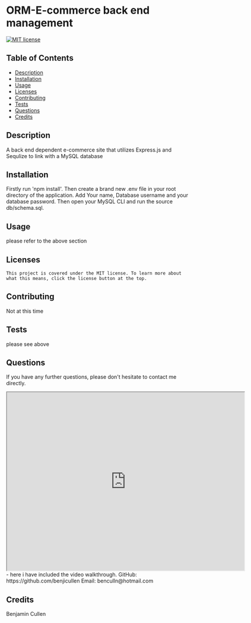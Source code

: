 # ORM-E-commerce back end management

  [![MIT license](https://img.shields.io/badge/License-MIT-blue.svg)](https://lbesson.mit-license.org/)

  ## Table of Contents
  * [Description](#description)
  * [Installation](#installation)
  * [Usage](#usage)
  * [Licenses](#licenses)
  * [Contributing](#contributing)
  * [Tests](#tests)
  * [Questions](#questions)
  * [Credits](#credits)

  ## Description
  A back end dependent e-commerce site that utilizes Express.js and Sequlize to link with a MySQL database

  ## Installation
  Firstly run 'npm install'. Then create a brand new .env file in your root directory of the application. Add Your name, Database username and your database password. Then open your MySQL CLI and run the source db/schema.sql.

  ## Usage
  please refer to the above section

  ## Licenses
    This project is covered under the MIT license. To learn more about what this means, click the license button at the top.

  ## Contributing
  Not at this time

  ## Tests
  please see above

  ## Questions
  If you have any further questions, please don't hesitate to contact me directly.
  <iframe src="https://drive.google.com/file/d/16Vn2VYWxvQRVFexMTjJGgHGsf_beSqDH/preview" width="640" height="480"></iframe> - here i have included the video walkthrough.
  GitHub: https://github.com/benjicullen  
  Email: benculln@hotmail.com

  ## Credits
  Benjamin Cullen
